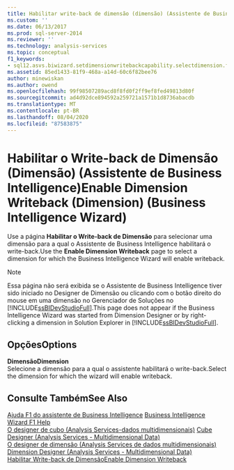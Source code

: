 ```yaml
---
title: Habilitar write-back de dimensão (dimensão) (Assistente de Business Intelligence) | Microsoft Docs
ms.custom: ''
ms.date: 06/13/2017
ms.prod: sql-server-2014
ms.reviewer: ''
ms.technology: analysis-services
ms.topic: conceptual
f1_keywords:
- sql12.asvs.biwizard.setdimensionwritebackcapability.selectdimension.f1
ms.assetid: 85ed1433-81f9-468a-a14d-60c6f82bee76
author: minewiskan
ms.author: owend
ms.openlocfilehash: 99f98507289acd8f8fd0f2ff9ef8fed49813d80f
ms.sourcegitcommit: ad4d92dce894592a259721a1571b1d8736abacdb
ms.translationtype: MT
ms.contentlocale: pt-BR
ms.lasthandoff: 08/04/2020
ms.locfileid: "87583875"
---
```

# <a name="enable-dimension-writeback-dimension-business-intelligence-wizard"></a><span data-ttu-id="8e640-102">Habilitar o Write-back de Dimensão (Dimensão) (Assistente de Business Intelligence)</span><span class="sxs-lookup"><span data-stu-id="8e640-102">Enable Dimension Writeback (Dimension) (Business Intelligence Wizard)</span></span>
  <span data-ttu-id="8e640-103">Use a página **Habilitar o Write-back de Dimensão** para selecionar uma dimensão para a qual o Assistente de Business Intelligence habilitará o write-back.</span><span class="sxs-lookup"><span data-stu-id="8e640-103">Use the **Enable Dimension Writeback** page to select a dimension for which the Business Intelligence Wizard will enable writeback.</span></span>  
  
> [!NOTE]  
>  <span data-ttu-id="8e640-104">Essa página não será exibida se o Assistente de Business Intelligence tiver sido iniciado no Designer de Dimensão ou clicando com o botão direito do mouse em uma dimensão no Gerenciador de Soluções no [!INCLUDE[ssBIDevStudioFull](../includes/ssbidevstudiofull-md.md)].</span><span class="sxs-lookup"><span data-stu-id="8e640-104">This page does not appear if the Business Intelligence Wizard was started from Dimension Designer or by right-clicking a dimension in Solution Explorer in [!INCLUDE[ssBIDevStudioFull](../includes/ssbidevstudiofull-md.md)].</span></span>  
  
## <a name="options"></a><span data-ttu-id="8e640-105">Opções</span><span class="sxs-lookup"><span data-stu-id="8e640-105">Options</span></span>  
 <span data-ttu-id="8e640-106">**Dimensão**</span><span class="sxs-lookup"><span data-stu-id="8e640-106">**Dimension**</span></span>  
 <span data-ttu-id="8e640-107">Selecione a dimensão para a qual o assistente habilitará o write-back.</span><span class="sxs-lookup"><span data-stu-id="8e640-107">Select the dimension for which the wizard will enable writeback.</span></span>  
  
## <a name="see-also"></a><span data-ttu-id="8e640-108">Consulte Também</span><span class="sxs-lookup"><span data-stu-id="8e640-108">See Also</span></span>  
 <span data-ttu-id="8e640-109">[Ajuda F1 do assistente de Business Intelligence](business-intelligence-wizard-f1-help.md) </span><span class="sxs-lookup"><span data-stu-id="8e640-109">[Business Intelligence Wizard F1 Help](business-intelligence-wizard-f1-help.md) </span></span>  
 <span data-ttu-id="8e640-110">[O designer de cubo &#40;Analysis Services-dados multidimensionais&#41;](cube-designer-analysis-services-multidimensional-data.md) </span><span class="sxs-lookup"><span data-stu-id="8e640-110">[Cube Designer &#40;Analysis Services - Multidimensional Data&#41;](cube-designer-analysis-services-multidimensional-data.md) </span></span>  
 <span data-ttu-id="8e640-111">[O designer de dimensão &#40;Analysis Services de dados multidimensionais&#41;](dimension-designer-analysis-services-multidimensional-data.md) </span><span class="sxs-lookup"><span data-stu-id="8e640-111">[Dimension Designer &#40;Analysis Services - Multidimensional Data&#41;](dimension-designer-analysis-services-multidimensional-data.md) </span></span>  
 [<span data-ttu-id="8e640-112">Habilitar Write-back de Dimensão</span><span class="sxs-lookup"><span data-stu-id="8e640-112">Enable Dimension Writeback</span></span>](multidimensional-models/bi-wizard-enable-dimension-writeback.md)  
  
  
